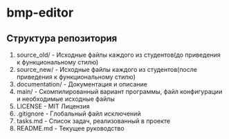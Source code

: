 # bmp-editor
## Структура репозитория
1. source_old/ - Исходные файлы каждого из студентов(до приведения к функциональному стилю)
2. source_new/ - Исходные файлы каждого из студентов(после приведения к функциональному стилю)
3. documentation/ - Документация и описание
4. main/ - Скомпилированный вариант программы, файл конфигурации и необходимые исходные файлы
5. LICENSE - MIT Лицензия
6. .gitignore - Глобальный файл исключений
7. tasks.md - Список задач, реализованный в проекте
8. README.md - Текущее руководство
